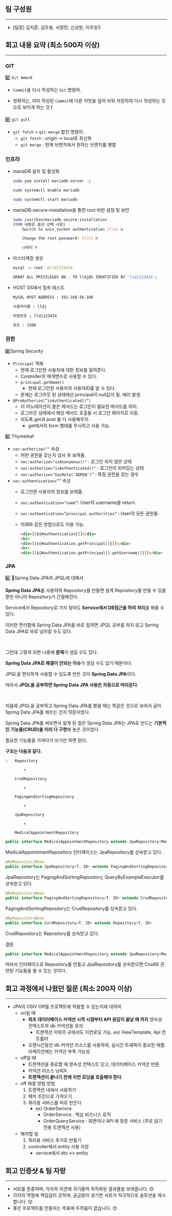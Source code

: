 ## 팀 구성원

---

- [팀장] 김치훈, 김우용, 서창민, 신상원, 이주원3

## 회고 내용 요약 (최소 500자 이상)

---
### GIT
#️⃣ `Git Amend`
- `Commit`을 다시 작성하는 `Git` 명령어.

- 정확히는, 이미 작성된 `Commit`에 다른 커밋을 덮어 씌워 저장하여 다시 작성하는 것으로 보이게 하는 것 ❗

#️⃣ `git pull` 
  - `git fetch` + `git merge` 합친 명령어.
    - `git fetch` : origin → local로 최신화
    - `git merge` : 현재 브랜치에서 원하는 브랜치를 병합

### 인프라

- mariaDB 설치 및 활성화

    ```bash
    sudo yum install mariadb-server -y
    
    sudo systemctl enable mariadb
    
    sudo systemctl start mariadb
    ```

- mariaDB-secure-installation을 통한 root 비번 설정 및 보안

    ```bash
    sudo /usr/bin/mariadb-secure-installation
    (아래 내용은 옵션 선택 사항)
        Switch to unix_socket authentication [Y/n] n
    
        Change the root password? [Y/n] n
    
        나머지 Y
    ```

- 마스터계정 생성

    ```bash
    mysql -u root -plldj123414
    
    GRANT ALL PRIVILEGES ON . TO lldj@% IDENTIFIED BY 'lldj123414';
    ```

- HOST OS에서 접속 테스트

    ```bash
    MySQL HOST ADDRESS : 192.168.56.106
    
    사용자이름 : lldj
    
    비밀번호 ; lldj123414
    
    포트 : 3306
    ```

### 권한 

#️⃣Spring Security
- `Principal` 객체
    - 현재 로그인한 사용자에 대한 정보를 알려준다.
    - Controller의 매개변수로 사용할 수 있다.
    - `principal.getName()`
        - 현재 로그인한 사용자의 사용자ID를 알 수 있다.
    - 문제는 로그아웃 된 상테에선 principal이 null값이 됨. 에러 발생.
- `@PreAuthorize(”isAuthenticated()”)`
    - 이 어노테이션이 붙은 메서드는 로그인이 필요한 메서드를 의미.
    - 로그아웃 상태에서 해당 메서드 호출될 시 로그인 페이지로 이동.
    - 되도록 get과 post 둘 다 사용해주자.
        - get에서의 form 형태를 무시하고 사용 가능.

#️⃣ Thymeleaf

- `sec:authorize=""` 속성
    - 어떤 권한을 갖는지 검사 후 보여줌.
    - `sec:authorize="isAnonymous()"` : 로그인 되지 않은 상태
    - `sec:authorize="isAuthenticated()"` : 로그인이 되어있는 상태
    - `sec:authorize="hasRole('ADMIN')”` : 특정 권한을 갖는 경우
- `sec:authentication=””` 속성
    - 로그인한 사용자의 정보를 보여줌.
    - `sec:authentication="name”`: User의 username을 return.
    - `sec:authentication=”principal.authorities”` : User의 모든 권한들.
    - 아래와 같은 방법으로도 이용 가능.

        ```html
        <div>[[${#authentication}]]</div>
        <hr>
        <div>[[${#authentication.getPrincipal()}]]</div>
        <hr>
        <div>[[${#authentication.getPrincipal().getUsername()}]]</div>
        ```
### JPA 
️#️⃣ 🍕Spring Data JPA와 JPQL에 대해서

**Spring Data JPA**를 사용하여 Repository를 만들면 쉽게 Repository를 만들 수 있을 뿐만 아니라 Repository가 간결해진다.

Service에서 Repository로 가지 않아도 **Service에서 DB접근을 하여 처리**를 해줄 수 있다.

이러한 편리함에 Spring Data JPA를 바로 접하면 JPQL 공부를 하지 않고 Spring Data JPA로 바로 넘어갈 수도 있다.

<br/>

그런데 그렇게 되면 나중에 **문제**가 생길 수도 있다.

**Spring Data JPA로 해결이 안되는 이슈**가 생길 수도 있기 때문이다.

JPQL을 편리하게 사용할 수 있도록 만든 것이 **Spring Data JPA**이다.

따라서 **JPQL을 공부하면 Spring Data JPA 사용은 자동으로 따라온다.**

<br/>

처음에 JPQL을 공부하고 Spring Data JPA를 봤을 때는 똑같은 것으로 보여서 굳이 Spring Data JPA를 왜쓰는 건지 의문이었다. 

Spring Data JPA를 써보면서 알게 된 점은 Spring Data JPA는 JPA로 만드는 **기본적인 기능들(CRUD)을 미리 다 구현**해 놓은 것이었다. 

필요한 기능들을 가져다가 쓰기만 하면 된다.

**구조는 다음과 같다.**


    💡   Repository
    
            ⬆️

        CrudRepository

            ⬆️

        PagingAndSortingRepository

            ⬆️
    
        JpaRepository
    
            ⬆️
    
        MedicalAppointmentRepository


```java
public interface MedicalAppointmentRepository extends JpaRepository<MedicalAppoinntment, Long>
```

  MedicalAppointmentRepository 인터페이스는 JpaRepository를 상속받고 있다.

```java
@NoRepositoryBean
public interface JpaRepository<T, ID> extends PagingAndSortingRepository<T, ID>, QueryByExampleExecutor<T>
```

  JpaRepository는 PagingAndSortingRepository, QueryByExampleExecutor를 상속받고 있다.

```java
@NoRepositoryBean
public interface PagingAndSortingRepository<T, ID> extends CrudRepository<T, ID>
```

  PagingAndSortingRepository는 CrudRepository를 상속받고 있다.

```java
@NoRepositoryBean
public interface CurdRepository<T, ID> extends Repository<T, ID>
```

  CrudRepository는 Repository를 상속받고 있다.


결론

  ```java
public interface MedicalAppointmentRepository extends JpaRepository<MedicalAppoinntment, Long>
```

  따라서 인터페이스로 Repository를 만들고 JpaRepository를 상속받으면 Crud와 관련된 기능들을 쓸 수 있는 것이다.
## 회고 과정에서 나왔던 질문 (최소 200자 이상)

---
- JPA의 OSIV Off를 프로젝트에 적용할 수 있는지에 대하여
  - on일 때 
    - **최초 데이터베이스 커넥션 시작 시점부터 API 응답이 끝날 때 까지** 영속성 컨텍스트와 db 커넥션을 유지
      - 트랜잭션 이외의 곳에서도 지연로딩 가능. ex) ViewTemplate, Api 컨트롤러
    - 오랜시간동안 db 커넥션 리소스를 사용하여, 실시간 트래픽이 중요한 애플리케이션에는 커넥션 부족 가능성.
  - off일 때 
    - 트랜잭션을 종료할 때 영속성 컨텍스트 닫고, 데이터베이스 커넥션 반환. 
    - 커넥션 리소스 낭비X.
    - **트랜잭션이 끝나기 전에 지연 로딩을 호출해야 한다.**
  - off 해결 방법 방법
    1. 트랜잭션 내에서 사용하기
    2. 페치 조인으로 가져오기
    3. 쿼리용 서비스를 따로 만든다 
       - ex) OrderSerivce
         - OrderService : 핵심 비즈니스 로직
         - OrderQueryService : 회면이나 API 에 맞춘 서비스 (주로 읽기 전용 트랜젝션 사용)
  - 해야할 일
    1. 쿼리용 서비스 추가로 만들기
    2. controller에서 entity 사용 지양
       - service에서 dto ↔ entity
    
## 회고 인증샷 & 팀 자랑

---

- 서로를 존중하며, 각자의 의견에 귀기울여 최적화된 결과물을 보여줍니다. 😊
- 각자의 역할에 책임감이 강하며, 궁금증이 생기면 서로가 적극적으로 솔루션을 제시합니다. 😊 
- 좋은 프로젝트를 만들자는 목표에 두려움이 없습니다. 😊
